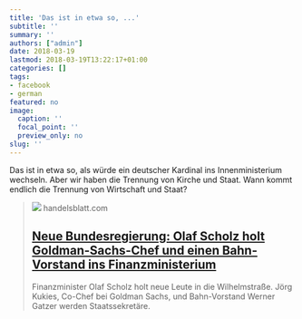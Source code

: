 ```yaml
---
title: 'Das ist in etwa so, ...'
subtitle: ''
summary: ''
authors: ["admin"]
date: 2018-03-19
lastmod: 2018-03-19T13:22:17+01:00
categories: []
tags:
- facebook
- german
featured: no
image:
  caption: ''
  focal_point: ''
  preview_only: no
slug: ''
---
```

Das ist in etwa so, als würde ein deutscher Kardinal ins Innenministerium wechseln. Aber wir haben die Trennung von Kirche und Staat. Wann kommt endlich die Trennung von Wirtschaft und Staat?
> [![](https://www.handelsblatt.com/images/germanys-finance-minister-olaf-scholz-leaves-a-news-conference-during-the-2018-g20-conference-in-buenos-aires/21087588/2-format2003.jpg)](https://www.handelsblatt.com/finanzen/banken-versicherungen/neue-bundesregierung-deutscher-goldman-sachs-chef-wechselt-ins-finanzministerium/21087124.html)
> handelsblatt.com
> ## [Neue Bundesregierung: Olaf Scholz holt Goldman-Sachs-Chef und einen Bahn-Vorstand ins Finanzministerium](https://www.handelsblatt.com/finanzen/banken-versicherungen/neue-bundesregierung-deutscher-goldman-sachs-chef-wechselt-ins-finanzministerium/21087124.html)
>
>Finanzminister Olaf Scholz holt neue Leute in die Wilhelmstraße. Jörg Kukies, Co-Chef bei Goldman Sachs, und Bahn-Vorstand Werner Gatzer werden Staatssekretäre.


